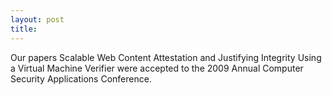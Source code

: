```yaml
---
layout: post
title: 
---
```

Our papers Scalable Web Content Attestation and Justifying Integrity Using a Virtual Machine Verifier were accepted to the 2009 Annual Computer Security Applications Conference.
